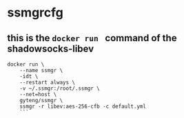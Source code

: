 # ssmgrcfg

## this is the `docker run ` command of the shadowsocks-libev
```shell
docker run \
    --name ssmgr \
    -idt \
    --restart always \
    -v ~/.ssmgr:/root/.ssmgr \
    --net=host \
    gyteng/ssmgr \
    ssmgr -r libev:aes-256-cfb -c default.yml
    ```
